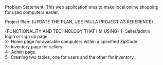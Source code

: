 Problem Statement: This web application tries to make local online shopping for used computers easier.

Project Plan: {UPDATE THE PLAN, USE PAULA PROJECT AS REFERENCE}

{FUNCTIONALITY AND TECHNOLOGY THAT I'M USING}
1- Seller/admin login  or sign up page.\
2- Home page for available computers within a specified ZipCode.\
3- Inventory page for sellers.\
4- Admin page.\
5- Creating two tables, one for users and the other for inventory. 
